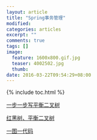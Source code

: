 ```yaml
---
layout: article
title: "Spring事务管理"
modified:
categories: articles
excerpt: ""
comments: true
tags: []
image: 
  feature: 1600x800.gif.jpg
  teaser: 4002502.jpg
  thumb:
date: 2016-03-22T09:54:29+08:00
---
```

  
{% include toc.html %}

[一步一步写平衡二叉树](http://blog.csdn.net/niteip/article/details/11840691)

[红黑树、平衡二叉树](http://www.cnblogs.com/renyuan/archive/2013/12/11/3469752.html)

[一图一代码](http://www.cnblogs.com/renyuan/archive/2013/12/11/3469752.html)